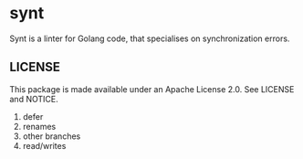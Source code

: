 # synt
Synt is a linter for Golang code, that specialises on synchronization errors.


## LICENSE

This package is made available under an Apache License 2.0. See
LICENSE and NOTICE.

1) defer
2) renames
3) other branches
4) read/writes
